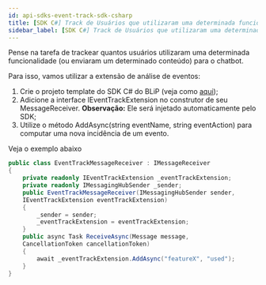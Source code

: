 ```yaml
---
id: api-sdks-event-track-sdk-csharp
title: [SDK C#] Track de Usuários que utilizaram uma determinada funcionalidade
sidebar_label: [SDK C#] Track de Usuários que utilizaram uma determinada funcionalidade
---
```


Pense na tarefa de trackear quantos usuários utilizaram uma determinada funcionalidade (ou enviaram um determinado conteúdo) para o chatbot.

Para isso, vamos utilizar a extensão de análise de eventos:

1. Crie o projeto template do SDK C# do BLiP (veja como [aqui](https://github.com/takenet/blip-sdk-csharp));
2. Adicione a interface IEventTrackExtension no construtor de seu MessageReceiver. **Observação:** Ele será injetado automaticamente pelo SDK;
3. Utilize o método AddAsync(string eventName, string eventAction) para computar uma nova incidência de um evento.

Veja o exemplo abaixo

```csharp
public class EventTrackMessageReceiver : IMessageReceiver
{
    private readonly IEventTrackExtension _eventTrackExtension;
    private readonly IMessagingHubSender _sender;
    public EventTrackMessageReceiver(IMessagingHubSender sender,
    IEventTrackExtension eventTrackExtension)
    {
        _sender = sender;
        _eventTrackExtension = eventTrackExtension;
    }
    public async Task ReceiveAsync(Message message,
    CancellationToken cancellationToken)
    {
        await _eventTrackExtension.AddAsync("featureX", "used");
    }
}
```

